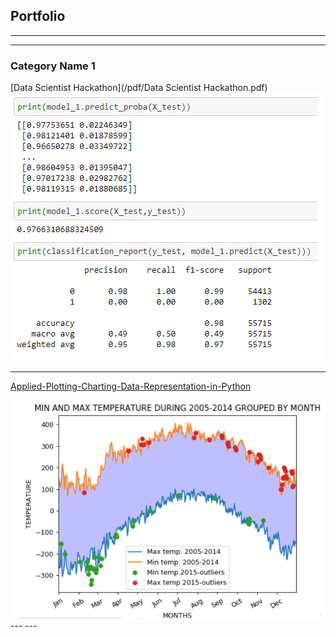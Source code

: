 ## Portfolio

---
---

### Category Name 1 

[Data Scientist Hackathon](/pdf/Data Scientist Hackathon.pdf)
<img src="images/Hackaton1.png?raw=true"/>

---
[Applied-Plotting-Charting-Data-Representation-in-Python](https://github.com/Rasecado/Applied-Plotting-Charting-Data-Representation-in-Python/blob/main/Assignment2.ipynb)
<!-- <img src="images/dummy_thumbnail.jpg?raw=true"/> -->
<img src="images/assignment 2.png?raw=true"/>
---
---

